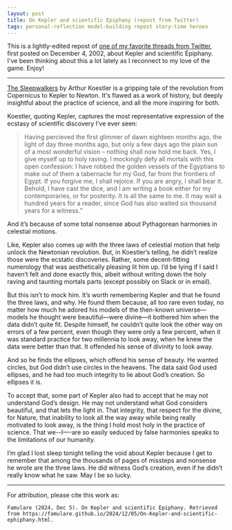```yaml
---
layout: post
title: On Kepler and scientific Epiphany (repost from Twitter)
tags: personal-reflection model-building repost story-time heroes
---
```


This is a lightly-edited repost of [one of my favorite threads from Twitter](https://twitter.com/famulare_mike/status/1599327336738213888), first posted on December 4, 2002, about Kepler and scientific Epiphany. I've been thinking about this a lot lately as I reconnect to my love of the game. Enjoy!

---

[The Sleepwalkers](https://en.m.wikipedia.org/wiki/The_Sleepwalkers_(Koestler_book)) by Arthur Koestler is a gripping tale of the revolution from Copernicus to Kepler to Newton. It's flawed as a work of history, but deeply insightful about the practice of science, and all the more inspiring for both.

Koestler, quoting Kepler, captures the most representative expression of the ecstasy of scientific discovery I’ve ever seen:

> Having percieved the first glimmer of dawn eighteen months ago, the light of day three months ago, but only a few days ago the plain sun of a most wonderful vision – nothing shall now hold me back. Yes, I give myself up to holy raving. I mockingly defy all mortals with this open confession: I have robbed the golden vessels of the Egyptians to make out of them a tabernacle for my God, far from the frontiers of Egypt. If you forgive me, I shall rejoice. If you are angry, I shall bear it. Behold, I have cast the dice, and I am writing a book either for my contemporaries, or for posterity. It is all the same to me. It may wait a hundred years for a reader, since God has also waited six thousand years for a witness.”

And it’s because of some total nonsense about Pythagorean harmonies in celestial motions.

Like, Kepler also comes up with the three laws of celestial motion that help unlock the Newtonian revolution. But, in Koestler’s telling, he didn’t realize those were the ecstatic discoveries. Rather, some decent-fitting numerology that was aesthetically pleasing lit him up. I’d be lying if I said I haven’t felt and done exactly this, albeit without writing down the holy raving and taunting mortals parts (except possibly on Slack or in email).

But this isn’t to mock him. It’s worth remembering Kepler and that he found the three laws, and why. He found them because, all too rare even today, no matter how much he adored his models of the then-known universe—models he thought were beautiful—were divine—it bothered him when the data didn’t quite fit. Despite himself, he couldn’t quite look the other way on errors of a few percent, even though they were only a few percent, when it was standard practice for two millennia to look away, when he knew the data were better than that. It offended his sense of divinity to look away.

And so he finds the ellipses, which offend his sense of beauty. He wanted circles, but God didn’t use circles in the heavens. The data said God used ellipses, and he had too much integrity to lie about God’s creation. So ellipses it is.

To accept that, some part of Kepler also had to accept that he may not understand God’s design. He may not understand what God considers beautiful, and that lets the light in. That integrity, that respect for the divine, for Nature, that inability to look all the way away while being really motivated to look away, is the thing I hold most holy in the practice of science. That we--I—-are so easily seduced by false harmonies speaks to the limitations of our humanity. 

I’m glad I lost sleep tonight telling the void about Kepler because I get to remember that among the thousands of pages of missteps and nonsense he wrote are the three laws. He did witness God’s creation, even if he didn’t really know what he saw. May I be so lucky.


___
For attribution, please cite this work as:

`Famulare (2024, Dec 5). On Kepler and scientific Epiphany. Retrieved from https://famulare.github.io/2024/12/05/On-Kepler-and-scientific-ephiphany.html.`
